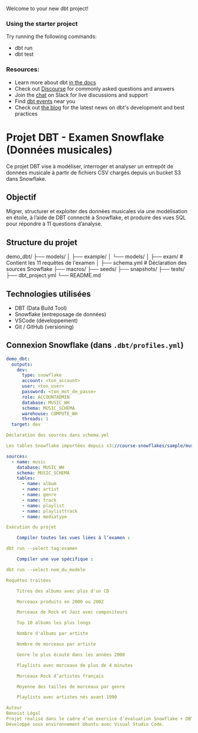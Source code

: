 Welcome to your new dbt project!

### Using the starter project

Try running the following commands:
- dbt run
- dbt test


### Resources:
- Learn more about dbt [in the docs](https://docs.getdbt.com/docs/introduction)
- Check out [Discourse](https://discourse.getdbt.com/) for commonly asked questions and answers
- Join the [chat](https://community.getdbt.com/) on Slack for live discussions and support
- Find [dbt events](https://events.getdbt.com) near you
- Check out [the blog](https://blog.getdbt.com/) for the latest news on dbt's development and best practices

# Projet DBT - Examen Snowflake (Données musicales)

Ce projet DBT vise à modéliser, interroger et analyser un entrepôt de données musicale à partir de fichiers CSV chargés depuis un bucket S3 dans Snowflake.

## Objectif

Migrer, structurer et exploiter des données musicales via une modélisation en étoile, à l’aide de DBT connecté à Snowflake, et produire des vues SQL pour répondre à 11 questions d’analyse.

## Structure du projet

demo_dbt/
├── models/
│   ├── example/
│   └── models/
│       ├── exam/           # Contient les 11 requêtes de l'examen
│       ├── schema.yml      # Déclaration des sources Snowflake
├── macros/
├── seeds/
├── snapshots/
├── tests/
├── dbt_project.yml
└── README.md

## Technologies utilisées

- DBT (Data Build Tool)
- Snowflake (entreposage de données)
- VSCode (développement)
- Git / GitHub (versioning)

## Connexion Snowflake (dans `.dbt/profiles.yml`)

```yaml
demo_dbt:
  outputs:
    dev:
      type: snowflake
      account: <ton_account>
      user: <ton_user>
      password: <ton_mot_de_passe>
      role: ACCOUNTADMIN
      database: MUSIC_WH
      schema: MUSIC_SCHEMA
      warehouse: COMPUTE_WH
      threads: 1
  target: dev

Déclaration des sources dans schema.yml

Les tables Snowflake importées depuis s3://course-snowflakes/sample/music/ sont déclarées comme sources :

sources:
  - name: music
    database: MUSIC_WH
    schema: MUSIC_SCHEMA
    tables:
      - name: album
      - name: artist
      - name: genre
      - name: track
      - name: playlist
      - name: playlisttrack
      - name: mediatype

Exécution du projet

    Compiler toutes les vues liées à l’examen :

dbt run --select tag:examen

    Compiler une vue spécifique :

dbt run --select nom_du_modele

Requêtes traitées

    Titres des albums avec plus d'un CD

    Morceaux produits en 2000 ou 2002

    Morceaux de Rock et Jazz avec compositeurs

    Top 10 albums les plus longs

    Nombre d'albums par artiste

    Nombre de morceaux par artiste

    Genre le plus écouté dans les années 2000

    Playlists avec morceaux de plus de 4 minutes

    Morceaux Rock d’artistes français

    Moyenne des tailles de morceaux par genre

    Playlists avec artistes nés avant 1990

Auteur
Benoist Légal
Projet réalisé dans le cadre d’un exercice d’évaluation Snowflake + DBT.
Développé sous environnement Ubuntu avec Visual Studio Code.